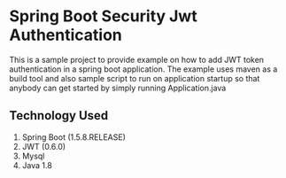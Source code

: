 # Spring Boot Security Jwt Authentication

This is a sample project to provide example on how to add JWT token authentication in a spring boot application.
The example uses maven as a build tool and also sample script to run on application startup so that anybody can get started by simply running Application.java
 
## Technology Used

 1. Spring Boot (1.5.8.RELEASE)
 2.  JWT (0.6.0)
 3.  Mysql
 4. Java 1.8


